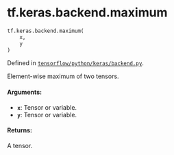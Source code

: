 <div itemscope itemtype="http://developers.google.com/ReferenceObject">
<meta itemprop="name" content="tf.keras.backend.maximum" />
</div>

# tf.keras.backend.maximum

``` python
tf.keras.backend.maximum(
    x,
    y
)
```



Defined in [`tensorflow/python/keras/backend.py`](https://www.tensorflow.org/code/tensorflow/python/keras/backend.py).

Element-wise maximum of two tensors.

#### Arguments:

* <b>`x`</b>: Tensor or variable.
* <b>`y`</b>: Tensor or variable.


#### Returns:

A tensor.